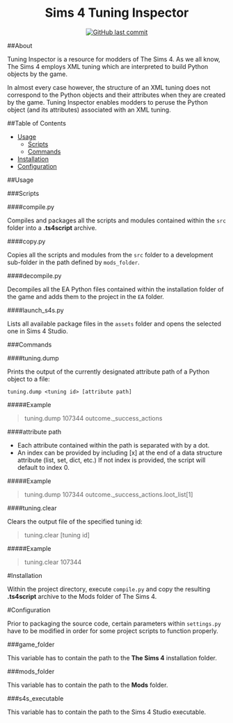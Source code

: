 <h1 align="center">Sims 4 Tuning Inspector</h1>
<p align="center">
<a href="https://github.com/MAL22/Sims4-TuningInspector/commits/master">
<img src="https://img.shields.io/github/last-commit/MAL22/Sims4TuningInspector.svg?style=flat-square&logo=github&logoColor=white" alt="GitHub last commit">
</a>
</p>

##About

Tuning Inspector is a resource for modders of The Sims 4. As we all know, The Sims 4 employs XML tuning which are interpreted to build Python objects by the game.

In almost every case however, the structure of an XML tuning does not correspond to the Python objects and their attributes when they are created by the game. Tuning Inspector enables modders to peruse the Python object (and its attributes) associated with an XML tuning.

##Table of Contents

- [Usage](#Usage)
   - [Scripts](#Scripts)
   - [Commands](#Commands)
- [Installation](#Installation)
- [Configuration](#Configuration)

##Usage

###Scripts

####compile.py

Compiles and packages all the scripts and modules contained within the `src` folder into a **.ts4script** archive.

####copy.py

Copies all the scripts and modules from the `src` folder to a development sub-folder in the path defined by `mods_folder`.

####decompile.py

Decompiles all the EA Python files contained within the installation folder of the game and adds them to the project in the `EA` folder.

####launch_s4s.py

Lists all available package files in the `assets` folder and opens the selected one in Sims 4 Studio.

###Commands

####tuning.dump

Prints the output of the currently designated attribute path of a Python object to a file:

`tuning.dump <tuning id> [attribute path]`

#####Example

> tuning.dump 107344 outcome._success_actions

####attribute path

* Each attribute contained within the path is separated with by a dot. 
* An index can be provided by including [x] at the end of a data structure attribute (list, set, dict, etc.) If not index is provided, the script will default to index 0.

#####Example

> tuning.dump 107344 outcome._success_actions.loot_list[1]

####tuning.clear

Clears the output file of the specified tuning id:

> tuning.clear [tuning id]

#####Example

> tuning.clear 107344

#Installation

Within the project directory, execute `compile.py` and copy the resulting **.ts4script** archive to the Mods folder of The Sims 4.

#Configuration

Prior to packaging the source code, certain parameters within `settings.py` have to be modified in order for some project scripts to function properly.

###game_folder

This variable has to contain the path to the **The Sims 4** installation folder.

###mods_folder

This variable has to contain the path to the **Mods** folder.

###s4s_executable

This variable has to contain the path to the Sims 4 Studio executable.
